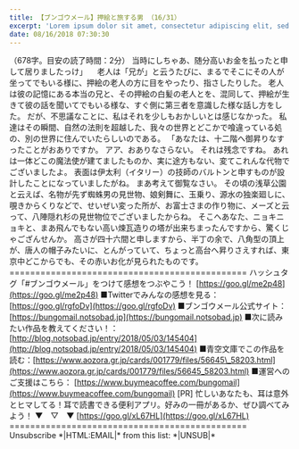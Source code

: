 ```yaml
---
title: 【ブンゴウメール】押絵と旅する男 （16/31）
excerpt: 'Lorem ipsum dolor sit amet, consectetur adipiscing elit, sed do eiusmod tempor incididunt ut labore et dolore magna aliqua. Praesent elementum facilisis leo vel fringilla est ullamcorper eget. At imperdiet dui accumsan sit amet nulla facilisi morbi tempus.'
date: 08/16/2018 07:30:30
---
```


（678字。目安の読了時間：2分） 当時にしちゃあ、随分高いお金を払ったと申して居りましたっけ」 　老人は「兄が」と云うたびに、まるでそこにその人が坐ってでもいる様に、押絵の老人の方に目をやったり、指さしたりした。 老人は彼の記憶にある本当の兄と、その押絵の白髪の老人とを、混同して、押絵が生きて彼の話を聞いてでもいる様な、すぐ側に第三者を意識した様な話し方をした。 だが、不思議なことに、私はそれを少しもおかしいとは感じなかった。 私達はその瞬間、自然の法則を超越した、我々の世界とどこかで喰違っている処の、別の世界に住んでいたらしいのである。 「あなたは、十二階へ御昇りなすったことがおありですか。 アア、おありなさらない。 それは残念ですね。 あれは一体どこの魔法使が建てましたものか、実に途方もない、変てこれんな代物でございましたよ。 表面は伊太利（イタリー）の技師のバルトンと申すものが設計したことになっていましたがね。 まあ考えて御覧なさい。 その頃の浅草公園と云えば、名物が先ず蜘蛛男の見世物、娘剣舞に、玉乗り、源水の独楽廻しに、覗きからくりなどで、せいぜい変った所が、お富士さまの作り物に、メーズと云って、八陣隠れ杉の見世物位でございましたからね。 そこへあなた、ニョキニョキと、まあ飛んでもない高い煉瓦造りの塔が出来ちまったんですから、驚くじゃござんせんか。 高さが四十六間と申しますから、半丁の余で、八角型の頂上が、唐人の帽子みたいに、とんがっていて、ちょっと高台へ昇りさえすれば、東京中どこからでも、その赤いお化が見られたものです。 ============================================== ハッシュタグ「#ブンゴウメール」をつけて感想をつぶやこう！ [https://goo.gl/me2p48](https://goo.gl/me2p48) ■Twitterでみんなの感想を見る：[https://goo.gl/rgfoDv](https://goo.gl/rgfoDv) ■ブンゴウメール公式サイト：[https://bungomail.notsobad.jp](https://bungomail.notsobad.jp) ■次に読みたい作品を教えてください！：[http://blog.notsobad.jp/entry/2018/05/03/145404](http://blog.notsobad.jp/entry/2018/05/03/145404) ■青空文庫でこの作品を読む：[https://www.aozora.gr.jp/cards/001779/files/56645\_58203.html](https://www.aozora.gr.jp/cards/001779/files/56645_58203.html) ■運営へのご支援はこちら： [https://www.buymeacoffee.com/bungomail](https://www.buymeacoffee.com/bungomail) \[PR\] 忙しいあなたも、耳は意外とヒマしてる！耳で読書できる便利アプリ。好みの一冊があるか、ぜひ調べてみよう！ ▼　▽　▼ [https://goo.gl/xL67HL](https://goo.gl/xL67HL) ============================================== Unsubscribe \*|HTML:EMAIL|\* from this list: \*|UNSUB|\*